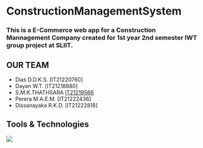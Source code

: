 # ConstructionManagementSystem
### This is a E-Commerce web app for a Construction Mannagement Company created for 1st year 2nd semester IWT group project at SLIIT.

## OUR TEAM
- Dias D.D.K.S.         [IT21220760] 
- Dayan W.T.            [IT21218880]
- S.M.K.THATHSARA       [IT21219566](https://github.com/IT21219566)
- Perera M.A.E.M.       [IT21222436]
- Dissanayaka R.K.D.    [IT21222818]

## Tools & Technologies
<p align="left">
<img src="https://skillicons.dev/icons?i=php,js,css"/>
</p>
